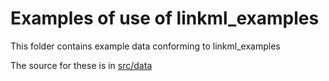# Examples of use of linkml_examples

This folder contains example data conforming to linkml_examples

The source for these is in [src/data](../src/data/examples)

